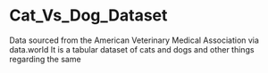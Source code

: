 # Cat_Vs_Dog_Dataset
Data sourced from the American Veterinary Medical Association via data.world It is a tabular dataset of cats and dogs and other things regarding the same
